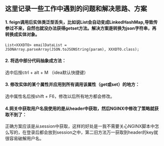## 这里记录一些工作中遇到的问题和解决思路、方案
#### 1. feign调用后实体类泛型丢失，比如说List<XXXDTO>会自动变成LinkedHashMap,导致传参过不来，自然也就没办法获得getset方法。解决方案是转换为json字符串，再转换成实体对象。
```
List<XXXDTO> emailDataList = JSONArray.parseArray(JSON.toJSONString(param), XXXDTO.class);
```
#### 2. 将选中部分代码抽象成方法：  
选中后按ctrl + alt + M （idea默认快捷键）
#### 3. 修改实体的某个属性并应用到所有调用该属性（get或set）的地方：
选中属性名后按shift + F6，修改以后所有地方都会修改。
#### 4.网关中获取用户名我使用的是从header中获取，然后NGINX中修改了策略就获取不到了：
正确方案应该是从session中获取，这样的好处是一我不需要关心NGINX脚本中怎么写的，在登录后都会放到session之中，第二旧方法万一获取到header的key就很容易破解用户名。
